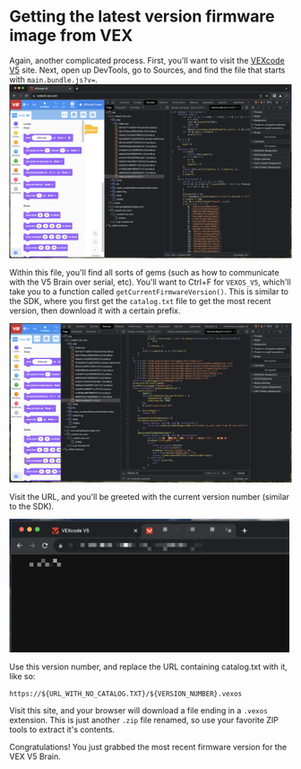 # Getting the latest version firmware image from VEX
Again, another complicated process. First, you'll want to visit the [VEXcode V5](https://codev5.vex.com/) site. Next, open up DevTools, go to Sources, and find the file that starts with `main.bundle.js?v=`. 
<img alt="An image showing the Chrome Dev Tools open on the VEXcode V5 site" src="./images/vexcode_inspector.png" width=1000 />

Within this file, you'll find all sorts of gems (such as how to communicate with the V5 Brain over serial, etc). You'll want to Ctrl+F for `VEXOS_V5`, which'll take you to a function called `getCurrentFirmwareVersion()`. This is similar to the SDK, where you first get the `catalog.txt` file to get the most recent version, then download it with a certain prefix.

<img alt="An image showing the source code of the function getCurrentFirmwareVersion" src="./images/vex_fw_getCurrentFirmwareVersion.png" width=1000 />

Visit the URL, and you'll be greeted with the current version number (similar to the SDK). 

<img alt="An image showing the current firmware version of the Vex V5 brain" src="./images/vex_fw_current_version.png" width=500 />

Use this version number, and replace the URL containing catalog.txt with it, like so:
```
https://${URL_WITH_NO_CATALOG.TXT}/${VERSION_NUMBER}.vexos
```

Visit this site, and your browser will download a file ending in a `.vexos` extension. This is just another `.zip` file renamed, so 
use your favorite ZIP tools to extract it's contents.

Congratulations! You just grabbed the most recent firmware version for the VEX V5 Brain.